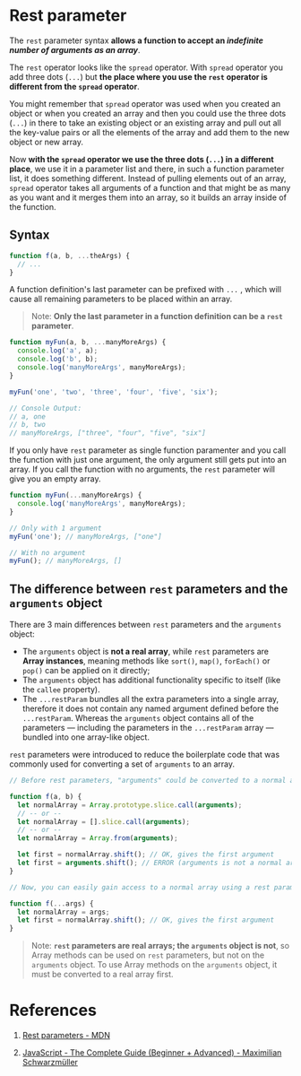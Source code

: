 # Rest parameter

The `rest` parameter syntax **allows a function to accept an _indefinite number of arguments as an array_**.

The `rest` operator looks like the `spread` operator. With `spread` operator you add three dots (`...`) but **the place where you use the `rest` operator is different from the `spread` operator**.

You might remember that `spread` operator was used when you created an object or when you created an array and then you could use the three dots (`...`) in there to take an existing object or an existing array and pull out all the key-value pairs or all the elements of the array and add them to the new object or new array.

Now **with the `spread` operator we use the three dots (`...`) in a different place**, we use it in a parameter list and there, in such a function parameter list, it does something different. Instead of pulling elements out of an array, `spread` operator takes all arguments of a function and that might be as many as you want and it merges them into an array, so it builds an array inside of the function.

## Syntax

```js
function f(a, b, ...theArgs) {
  // ...
}
```

A function definition's last parameter can be prefixed with `...` , which will cause all remaining parameters to be placed within an array.

> Note: **Only the last parameter in a function definition can be a `rest` parameter**.

```js
function myFun(a, b, ...manyMoreArgs) {
  console.log('a', a);
  console.log('b', b);
  console.log('manyMoreArgs', manyMoreArgs);
}

myFun('one', 'two', 'three', 'four', 'five', 'six');

// Console Output:
// a, one
// b, two
// manyMoreArgs, ["three", "four", "five", "six"]
```

If you only have `rest` parameter as single function paramenter and you call the function with just one argument, the only argument still gets put into an array. If you call the function with no arguments, the `rest` parameter will give you an empty array.

```js
function myFun(...manyMoreArgs) {
  console.log('manyMoreArgs', manyMoreArgs);
}

// Only with 1 argument
myFun('one'); // manyMoreArgs, ["one"]

// With no argument
myFun(); // manyMoreArgs, []
```

## The difference between `rest` parameters and the `arguments` object

There are 3 main differences between `rest` parameters and the `arguments` object:

- The `arguments` object is **not a real array**, while `rest` parameters are **Array instances**, meaning methods like `sort()`, `map()`, `forEach()` or `pop()` can be applied on it directly;
- The `arguments` object has additional functionality specific to itself (like the `callee` property).
- The `...restParam` bundles all the extra parameters into a single array, therefore it does not contain any named argument defined before the `...restParam`. Whereas the `arguments` object contains all of the parameters — including the parameters in the `...restParam` array — bundled into one array-like object.

`rest` parameters were introduced to reduce the boilerplate code that was commonly used for converting a set of `arguments` to an array.

```js
// Before rest parameters, "arguments" could be converted to a normal array using:

function f(a, b) {
  let normalArray = Array.prototype.slice.call(arguments);
  // -- or --
  let normalArray = [].slice.call(arguments);
  // -- or --
  let normalArray = Array.from(arguments);

  let first = normalArray.shift(); // OK, gives the first argument
  let first = arguments.shift(); // ERROR (arguments is not a normal array)
}

// Now, you can easily gain access to a normal array using a rest parameter

function f(...args) {
  let normalArray = args;
  let first = normalArray.shift(); // OK, gives the first argument
}
```

> Note: **`rest` parameters are real arrays; the `arguments` object is not**, so Array methods can be used on `rest` parameters, but not on the `arguments` object. To use Array methods on the `arguments` object, it must be converted to a real array first.

# References

1. [Rest parameters - MDN](https://developer.mozilla.org/en-US/docs/Web/JavaScript/Reference/Functions/rest_parameters)

2. [JavaScript - The Complete Guide (Beginner + Advanced) - Maximilian Schwarzmüller](https://www.udemy.com/course/javascript-the-complete-guide-2020-beginner-advanced/)
